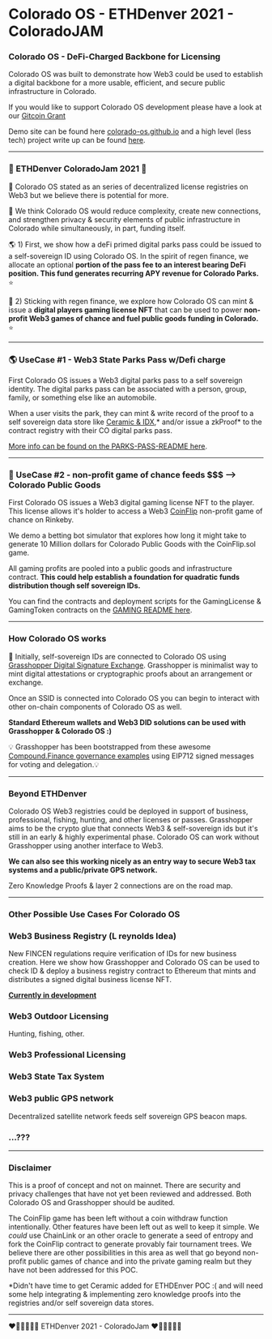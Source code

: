 # Colorado OS - ETHDenver 2021 - ColoradoJAM 

### Colorado OS - DeFi-Charged Backbone for Licensing
Colorado OS was built to demonstrate how Web3 could be used to establish a digital backbone for a more usable, efficient, and secure public infrastructure in Colorado. 

If you would like to support Colorado OS development please have a look at our [Gitcoin Grant](https://gitcoin.co/grants/2032/colorado-os)

Demo site can be found here [colorado-os.github.io](https://colorado-os.github.io) and a high level (less tech) project write up can be found [here](./docs/COLORADO_OS_PDF_READMEv2.pdf). 

---
### 🌈  ETHDenver ColoradoJam 2021  🌈
🦄 Colorado OS stated as an series of decentralized license registries on Web3 but we believe there is potential for more.  

💚 We think Colorado OS would reduce complexity, create new connections, and strengthen privacy & security elements of public infrastructure in Colorado while simultaneously, in part, funding itself. 

🌎 1) First, we show how a deFi primed digital parks pass could be issued to a self-sovereign ID using Colorado OS. In the spirit of regen finance, we allocate an optional **portion of the pass fee to an interest bearing DeFi position. This fund generates recurring APY revenue for Colorado Parks.** ⭐ 

🎲 2) Sticking with regen finance, we explore how Colorado OS can mint & issue a **digital players gaming license NFT** that can be used to power **non-profit Web3 games of chance and fuel public goods funding in Colorado.** ⭐ 

---
### 🌎 UseCase #1 - Web3 State Parks Pass w/Defi charge
First Colorado OS issues a Web3 digital parks pass to a self sovereign identity. The digital parks pass can be associated with a person, group, family, or something else like an automobile. 

When a user visits the park, they can mint & write record of the proof to a self sovereign data store like [Ceramic & IDX](https://blog.ceramic.network/building-with-decentralized-identity-on-idx-and-ceramic/),* and/or issue a zkProof* to the contract registry with their CO digital parks pass.  

[More info can be found on the PARKS-PASS-README here](./docs/PARKS-PASS-README.md). 

---
### 🎲 UseCase #2 - non-profit game of chance feeds $$$ --> Colorado Public Goods 
First Colorado OS issues a Web3 digital gaming license NFT to the player. This license allows it's holder to access a Web3 [CoinFlip](./contracts/CoinFlip.sol) non-profit game of chance on Rinkeby. 

We demo a betting bot simulator that explores how long it might take to generate 10 Million dollars for Colorado Public Goods with the CoinFlip.sol game.

All gaming profits are pooled into a public goods and infrastructure contract. **This could help establish a foundation for quadratic funds distribution though self sovereign IDs.**  

You can find the contracts and deployment scripts for the GamingLicense & GamingToken contracts on the [GAMING README here](./docs/GAMING-LICENSE.md). 

---
### How Colorado OS works 
🦗 Initially, self-sovereign IDs are connected to Colorado OS using [Grasshopper Digital Signature Exchange](https://github.com/Colorado-OS/Grasshopper). Grasshopper is minimalist way to mint digital attestations or cryptographic proofs about an arrangement or exchange. 

Once an SSID is connected into Colorado OS you can begin to interact with other on-chain components of Colorado OS as well.

**Standard Ethereum wallets and Web3 DID solutions can be used with Grasshopper & Colorado OS :)**  

💡 Grasshopper has been bootstrapped from these awesome [Compound.Finance governance examples](https://github.com/compound-developers/compound-governance-examples) using EIP712 signed messages for voting and delegation.💡 

---
### Beyond ETHDenver
Colorado OS Web3 registries could be deployed in support of business, professional, fishing, hunting, and other licenses or passes.  Grasshopper aims to be the crypto glue that connects Web3 & self-sovereign ids but it's still in an early & highly experimental phase. Colorado OS can work without Grasshopper using another interface to Web3.  

**We can also see this working nicely as an entry way to secure Web3 tax systems and a public/private GPS network.**

Zero Knowledge Proofs & layer 2 connections are on the road map. 
___
### Other Possible Use Cases For Colorado OS 
### Web3 Business Registry (**L reynolds Idea**)
New FINCEN regulations require verification of IDs for new business creation. Here we show how Grasshopper and Colorado OS can be used to check ID & deploy a business registry contract to Ethereum that mints and distributes a signed digital business license NFT. 

**[Currently in development](./contracts/BusinessLicenseRegistry.sol)** 

### Web3 Outdoor Licensing
Hunting, fishing, other. 

### Web3 Professional Licensing

### Web3 State Tax System 

### Web3 public GPS network 
Decentralized satellite network feeds self sovereign GPS beacon maps.   

### ...???

---
### Disclaimer 
This is a proof of concept and not on mainnet. There are security and privacy challenges that have not yet been reviewed and addressed. Both Colorado OS and Grasshopper should be audited.  

The CoinFlip game has been left without a coin withdraw function intentionally. Other features have been left out as well to keep it simple. We _could_ use ChainLink or an other oracle to generate a seed of entropy and fork the CoinFlip contract to generate provably fair tournament trees. We believe there are other possibilities in this area as well that go beyond non-profit public games of chance and into the private gaming realm but they have not been addressed for this POC.      

*Didn't have time to get Ceramic added for ETHDEnver POC :( and will need some help integrating & implementing zero knowledge proofs into the registries and/or self sovereign data stores. 

---

 ❤️🧡💛💚💙💜  ETHDenver 2021 - ColoradoJam  ❤️🧡💛💚💙💜
